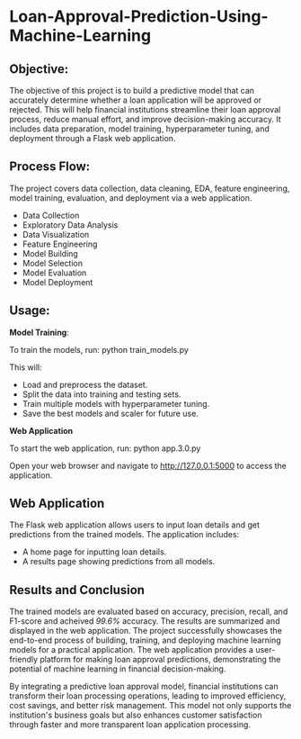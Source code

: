 # Loan-Approval-Prediction-Using-Machine-Learning
## Objective:
The objective of this project is to build a predictive model that can accurately determine whether a loan application will be approved or rejected. This will help financial institutions streamline their loan approval process, reduce manual effort, and improve decision-making accuracy. It includes data preparation, model training, hyperparameter tuning, and deployment through a Flask web application.
## Process Flow:
The project covers data collection, data cleaning, EDA, feature engineering, model training, evaluation, and deployment via a web application.
- Data Collection
- Exploratory Data Analysis
- Data Visualization
- Feature Engineering
- Model Building
- Model Selection
- Model Evaluation
- Model Deployment
## Usage:
**Model Training**: 

To train the models, run: python train_models.py

This will:
- Load and preprocess the dataset.
- Split the data into training and testing sets.
- Train multiple models with hyperparameter tuning.
- Save the best models and scaler for future use.

**Web Application**

To start the web application, run: python app.3.0.py

Open your web browser and navigate to http://127.0.0.1:5000 to access the application.
## Web Application

The Flask web application allows users to input loan details and get predictions from the trained models. The application includes:
- A home page for inputting loan details.
- A results page showing predictions from all models.
## Results and Conclusion
The trained models are evaluated based on accuracy, precision, recall, and F1-score and acheived *99.6%* accuracy. The results are summarized and displayed in the web application. The project successfully showcases the end-to-end process of building, training, and deploying machine learning models for a practical application. The web application provides a user-friendly platform for making loan approval predictions, demonstrating the potential of machine learning in financial decision-making.

By integrating a predictive loan approval model, financial institutions can transform their loan processing operations, leading to improved efficiency, cost savings, and better risk management. This model not only supports the institution's business goals but also enhances customer satisfaction through faster and more transparent loan application processing.



